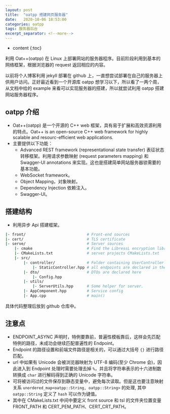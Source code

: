 ```yaml
---
layout: post
title:  "oatpp 搭建网页服务器"
date:   2020-10-06 18:53:00
categories: oatpp
tags: 服务器后台
excerpt_separator: <!--more-->
---
```


* content
{:toc}

利用 Oat++(oatpp) 在 Linux 上部署网站的服务器程序。目前阶段利用到基本的网络框架，根据浏览器的 request 返回相应的内容。
<!--more-->

以前将个人博客利用 jekyll 部署在 github 上，一直想尝试部署在自己的服务器上供用户访问。正好最近看到一个开源库 oatpp 想学习以下，所以看了一两个周，从文档中给的 example 来看可以实现服务器的搭建，所以就尝试利用 oatpp 搭建网站服务器程序。

## oatpp 介绍
* Oat++(oatpp) 是一个开源的 C++ web 框架，具有易于扩展和高效资源利用的特点。Oat++ is an open-source C++ web framework for highly scalable and resourc-efficient web applications.
* 主要提供以下功能：
  * Advanced REST framework (representational state transfer) 表征状态转移框架。利用请求参数映射 (request parameters mapping) 和 Swagger-UI annotations 来实现。这也是搭建简单网站服务器锁需要的基本功能。
  * WebSocket framework。
  * Object Mapping，对象映射。
  * Dependency Injection 依赖注入。
  * Swagger-UI。

## 搭建结构
* 利用异步 Api 搭建框架。

```bash
|- front/                           # Front-end sources
|- cert/                            # TLS certificate
|- serve/                           # Server sources
    |- cmake                        # Find the LibressL encryption library.
    |- CMakeLists.txt               # server projects CMakeLists.txt
    |- src/
        |- controller/              # Folder containing UserController where all endpoints are declared
            |- StaticController.hpp # all endpoints are declared in the file
        |- dto/                     # DTOs are declared here
            |- Config.hpp           
        |- utils/
            |- ServerUtils.hpp      # Some helper for server.
        |- AppComponent.hpp         # Service config
        |- App.cpp                  # main()
```

具体代码整理后放到 github 仓库中。

## 注意点
* ENDPOINT_ASYNC 声明时，特例要靠前，普遍性模板靠后，这样会先匹配特例的路径，未成功会继续匹配普遍性的 Endpoint。
* Endpoint 的路径设置和前端文件路径是相关的，可以通过大括号 `{}` 进行路径匹配。
* url 中如果有 Unicode 会被浏览器映射为 UTF-8 编码(至少 Chrome 会)，因此进入到 Endpoint 处理时需要处理去掉 `%`，并且将字符串表示的十六进制数转换成 `char` 进行解码得到正确的 Unicode 字符串。
* 可将被访问过的文件保存到静态变量中，避免每次读取。但是这也要注意映射关系 `unordered_map<oatpp::String, oatpp::String>` 的处理, 其中 `oatpp::String` 定义了 `hash` 可以作为键值。
* 其中在 CMakeLists.txt 中间中要定义 front source 和 tsl 的文件夹位置变量 FRONT_PATH 和 CERT_PEM_PATH、CERT_CRT_PATH。
